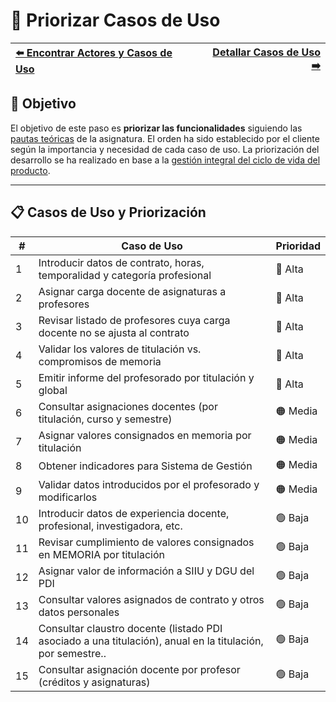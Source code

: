 # 📝 Priorizar Casos de Uso

| [⬅️ Encontrar Actores y Casos de Uso](ActoresCasosDeUso.md) | [Detallar Casos de Uso ➡️](DetallarCasosDeUso.md) |
|:--|--:|

## 🎯 **Objetivo**

El objetivo de este paso es **priorizar las funcionalidades** siguiendo las [pautas teóricas](https://github.com/mmasias/IdSw1/blob/main/temario/contenidos/CdU.PCdU.md#c%C3%B3mo) de la asignatura.
El orden ha sido establecido por el cliente según la importancia y necesidad de cada caso de uso. La priorización del desarrollo se ha realizado en base a la [gestión integral del ciclo de vida del producto](/documentos/glosario.md#gestión-integral-del-ciclo-de-vida-del-producto).

---

## 📋 **Casos de Uso y Priorización**

| **#** | **Caso de Uso**                                                                                              | **Prioridad** |  
|----|--------------------------------------------------------------------------------------------------------------|---------------|  
| 1 | Introducir datos de contrato, horas, temporalidad y categoría profesional                  |    🔴 Alta     |
| 2 | Asignar carga docente de asignaturas a profesores                                          |    🔴 Alta     |
| 3 | Revisar listado de profesores cuya carga docente no se ajusta al contrato                  |    🔴 Alta     |
| 4 | Validar los valores de titulación vs. compromisos de memoria                               |    🔴 Alta     |
| 5 | Emitir informe del profesorado por titulación y global                                     |    🔴 Alta     |
| 6 | Consultar asignaciones docentes (por titulación, curso y semestre)                                    |    🟠 Media    |
| 7 | Asignar valores consignados en memoria por titulación                                                 |    🟠 Media    |
| 8 | Obtener indicadores para Sistema de Gestión                                                           |    🟠 Media    |
| 9 | Validar datos introducidos por el profesorado y modificarlos                                          |    🟠 Media    |
| 10 | Introducir datos de experiencia docente, profesional, investigadora, etc.                                       |    🟢 Baja   |
| 11 | Revisar cumplimiento de valores consignados en MEMORIA por titulación                                           |    🟢 Baja   |
| 12 | Asignar valor de información a SIIU y DGU del PDI                                                               |    🟢 Baja   |
| 13 | Consultar valores asignados de contrato y otros datos personales                                                |    🟢 Baja   |
| 14 | Consultar claustro docente (listado PDI asociado a una titulación), anual en la titulación, por semestre..      |    🟢 Baja   |
| 15 | Consultar asignación docente por profesor (créditos y asignaturas)                                              |    🟢 Baja   |